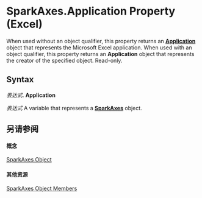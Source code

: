 
# SparkAxes.Application Property (Excel)

When used without an object qualifier, this property returns an  **[Application](19b73597-5cf9-4f56-8227-b5211f657f6f.md)** object that represents the Microsoft Excel application. When used with an object qualifier, this property returns an **Application** object that represents the creator of the specified object. Read-only.


## Syntax

 _表达式_. **Application**

 _表达式_ A variable that represents a **[SparkAxes](bcd36a3c-772e-3317-b22e-27447ce23e5b.md)** object.


## 另请参阅


#### 概念


[SparkAxes Object](bcd36a3c-772e-3317-b22e-27447ce23e5b.md)
#### 其他资源


[SparkAxes Object Members](http://msdn.microsoft.com/library/0b900e96-187c-04ff-e78b-d664c322c2c5%28Office.15%29.aspx)